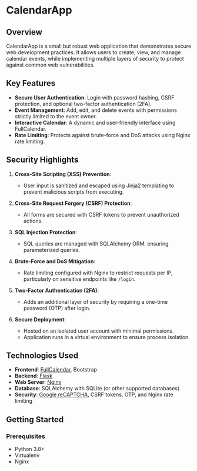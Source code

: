 # CalendarApp

## Overview
CalendarApp is a small but robust web application that demonstrates secure web development practices. It allows users to create, view, and manage calendar events, while implementing multiple layers of security to protect against common web vulnerabilities.

## Key Features
- **Secure User Authentication**: Login with password hashing, CSRF protection, and optional two-factor authentication (2FA).
- **Event Management**: Add, edit, and delete events with permissions strictly limited to the event owner.
- **Interactive Calendar**: A dynamic and user-friendly interface using FullCalendar.
- **Rate Limiting**: Protects against brute-force and DoS attacks using Nginx rate limiting.

## Security Highlights
1. **Cross-Site Scripting (XSS) Prevention**:
   - User input is sanitized and escaped using Jinja2 templating to prevent malicious scripts from executing.

2. **Cross-Site Request Forgery (CSRF) Protection**:
   - All forms are secured with CSRF tokens to prevent unauthorized actions.

3. **SQL Injection Protection**:
   - SQL queries are managed with SQLAlchemy ORM, ensuring parameterized queries.

4. **Brute-Force and DoS Mitigation**:
   - Rate limiting configured with Nginx to restrict requests per IP, particularly on sensitive endpoints like `/login`.

5. **Two-Factor Authentication (2FA)**:
   - Adds an additional layer of security by requiring a one-time password (OTP) after login.

6. **Secure Deployment**:
   - Hosted on an isolated user account with minimal permissions.
   - Application runs in a virtual environment to ensure process isolation.

## Technologies Used
- **Frontend**: [FullCalendar](https://fullcalendar.io/), Bootstrap
- **Backend**: [Flask](https://flask.palletsprojects.com/en/stable/#user-s-guide)
- **Web Server**: [Nginx](https://nginx.org/en/)
- **Database**: SQLAlchemy with SQLite (or other supported databases)
- **Security**: [Google reCAPTCHA](https://www.google.com/recaptcha/about/), CSRF tokens, OTP, and Nginx rate limiting


## Getting Started
### Prerequisites
- Python 3.8+
- Virtualenv
- Nginx
